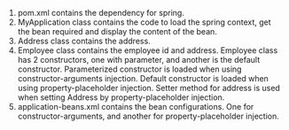 1. pom.xml contains the dependency for spring.
2. MyApplication class contains the code to load the spring context, get the bean required and display the content of the bean.
3. Address class contains the address.
4. Employee class contains the employee id and address. Employee class has 2 constructors, one with parameter, and another is the default constructor. Parameterized constructor is loaded when using constructor-arguments injection. Default constructor is loaded when using property-placeholder injection. Setter method for address is used when setting Address by property-placeholder injection.
4. application-beans.xml contains the bean configurations. One for constructor-arguments, and another for property-placeholder injection.